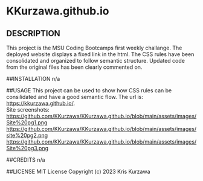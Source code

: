 # KKurzawa.github.io

## DESCRIPTION
This project is the MSU Coding Bootcamps first weekly challange.  The deployed website displays a fixed link in the html.  The CSS rules have been consolidated and organized to follow semantic structure.  Updated code from the original files has been clearly commented on.

##INSTALLATION
n/a

##USAGE
This project can be used to show how CSS rules can be consilidated and have a good semantic flow. 
The url is: 
https://kkurzawa.github.io/.  
Site screenshots:
https://github.com/KKurzawa/KKurzawa.github.io/blob/main/assets/images/Site%20pg1.png
https://github.com/KKurzawa/KKurzawa.github.io/blob/main/assets/images/site%20pg2.png
https://github.com/KKurzawa/KKurzawa.github.io/blob/main/assets/images/Site%20pg3.png


##CREDITS
n/a

##LICENSE
MIT License
Copyright (c) 2023 Kris Kurzawa



